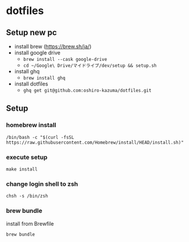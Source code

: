 dotfiles
========

## Setup new pc

 - install brew (https://brew.sh/ja/)
 - install google drive
   - `brew install --cask google-drive`
   - `cd ~/Google\ Drive/マイドライブ/dev/setup && setup.sh`
 - install ghq
   - `brew install ghq`
 - install dotfiles
   - `ghq get git@github.com:oshiro-kazuma/dotfiles.git`

## Setup

### homebrew install

```
/bin/bash -c "$(curl -fsSL https://raw.githubusercontent.com/Homebrew/install/HEAD/install.sh)"
```

### execute setup

```
make install
```

### change login shell to zsh

```
chsh -s /bin/zsh
```

### brew bundle

install from Brewfile

```
brew bundle
```
